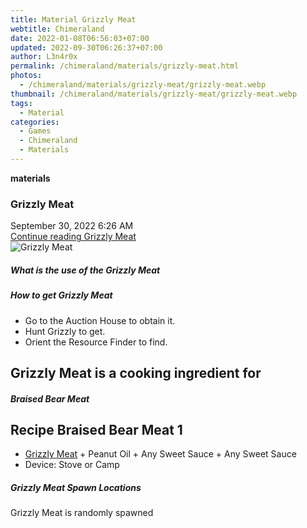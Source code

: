 ```yaml
---
title: Material Grizzly Meat
webtitle: Chimeraland
date: 2022-01-08T06:56:03+07:00
updated: 2022-09-30T06:26:37+07:00
author: L3n4r0x
permalink: /chimeraland/materials/grizzly-meat.html
photos:
  - /chimeraland/materials/grizzly-meat/grizzly-meat.webp
thumbnail: /chimeraland/materials/grizzly-meat/grizzly-meat.webp
tags:
  - Material
categories:
  - Games
  - Chimeraland
  - Materials
---
```


<section id="bootstrap-wrapper">
  <link
    rel="stylesheet"
    href="https://cdn.statically.io/gh/dimaslanjaka/Web-Manajemen/40ac3225/css/bootstrap-4.5-wrapper.css"
  />
  <div
    class="row g-0 border rounded overflow-hidden flex-md-row mb-4 shadow-sm position-relative"
  >
    <div class="col p-4 d-flex flex-column position-static">
      <strong class="d-inline-block mb-2 text-success">materials</strong>
      <h3 class="mb-0">Grizzly Meat</h3>
      <div class="mb-1 text-muted">September 30, 2022 6:26 AM</div>
      <a
        href="/chimeraland/materials/grizzly-meat.html"
        class="stretched-link d-none"
        >Continue reading Grizzly Meat</a
      >
    </div>
    <div class="col-auto d-none d-lg-block">
      <img
        src="/chimeraland/materials/grizzly-meat/grizzly-meat.webp"
        alt="Grizzly Meat"
      />
    </div>
  </div>
  <div class="row">
    <div class="col-lg-6 col-12 mb-2">
      <div class="card">
        <div class="card-body">
          <h5 class="card-title">What is the use of the Grizzly Meat</h5>
          <div class="card-text"><ul></ul></div>
        </div>
      </div>
    </div>
    <div class="col-lg-6 col-12 mb-2">
      <div class="card">
        <div class="card-body">
          <h5 class="card-title">How to get Grizzly Meat</h5>
          <div class="card-text">
            <ul>
              <li>Go to the Auction House to obtain it.</li>
              <li>Hunt Grizzly to get.</li>
              <li>Orient the Resource Finder to find.</li>
            </ul>
          </div>
        </div>
      </div>
    </div>
    <div class="col-lg-6 col-12 mb-2">
      <h2 id="cookable">Grizzly Meat is a cooking ingredient for</h2>
      <div id="recipe-braised-bear-meat">
        <h5 id="item-braised-bear-meat">Braised Bear Meat</h5>
        <div class="col-12 col-lg-6 recipe-item mb-2">
          <div class="card">
            <div class="card-body">
              <h2 class="card-title fs-5">Recipe Braised Bear Meat 1</h2>
              <div class="card-text">
                <ul>
                  <li>
                    <a
                      class="text-decoration-none"
                      href="/chimeraland/materials/grizzly-meat.html"
                      >Grizzly Meat</a
                    ><span> + </span>Peanut Oil<span> + </span>Any Sweet
                    Sauce<span> + </span>Any Sweet Sauce
                  </li>
                  <li>Device: Stove or Camp</li>
                </ul>
              </div>
            </div>
          </div>
        </div>
      </div>
    </div>
    <div class="col-12 mb-2">
      <h5>Grizzly Meat Spawn Locations</h5>
      <p>Grizzly Meat is randomly spawned</p>
    </div>
  </div>
</section>
